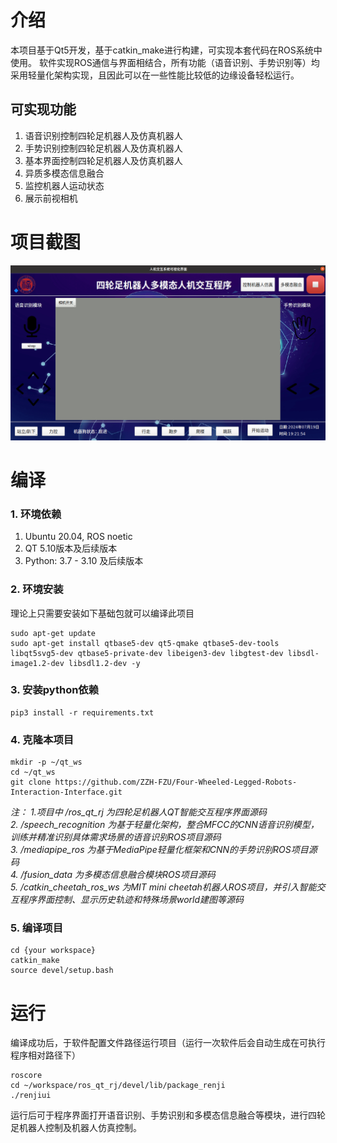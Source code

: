 # 介绍
本项目基于Qt5开发，基于catkin_make进行构建，可实现本套代码在ROS系统中使用。
软件实现ROS通信与界面相结合，所有功能（语音识别、手势识别等）均采用轻量化架构实现，且因此可以在一些性能比较低的边缘设备轻松运行。
## 可实现功能
1. 语音识别控制四轮足机器人及仿真机器人
2. 手势识别控制四轮足机器人及仿真机器人
3. 基本界面控制四轮足机器人及仿真机器人
4. 异质多模态信息融合
5. 监控机器人运动状态
6. 展示前视相机
# 项目截图
![多模态人机交互界面](https://github.com/ZZH-FZU/Four-Wheeled-Legged-Robots-Interaction-Interface/raw/master/gui.png)
# 编译
### 1. 环境依赖
1. Ubuntu 20.04, ROS noetic
2. QT 5.10版本及后续版本
3. Python: 3.7 - 3.10 及后续版本
### 2. 环境安装
理论上只需要安装如下基础包就可以编译此项目
```
sudo apt-get update
sudo apt-get install qtbase5-dev qt5-qmake qtbase5-dev-tools libqt5svg5-dev qtbase5-private-dev libeigen3-dev libgtest-dev libsdl-image1.2-dev libsdl1.2-dev -y
```
### 3. 安装python依赖
```
pip3 install -r requirements.txt
```
### 4. 克隆本项目
```
mkdir -p ~/qt_ws
cd ~/qt_ws
git clone https://github.com/ZZH-FZU/Four-Wheeled-Legged-Robots-Interaction-Interface.git
```
*注：*
*1.项目中 /ros_qt_rj 为四轮足机器人QT智能交互程序界面源码*  
*2. /speech_recognition 为基于轻量化架构，整合MFCC的CNN语音识别模型，训练并精准识别具体需求场景的语音识别ROS项目源码*  
*3. /mediapipe_ros 为基于MediaPipe轻量化框架和CNN的手势识别ROS项目源码*  
*4. /fusion_data 为多模态信息融合模块ROS项目源码*  
*5. /catkin_cheetah_ros_ws 为MIT mini cheetah机器人ROS项目，并引入智能交互程序界面控制、显示历史轨迹和特殊场景world建图等源码*
### 5. 编译项目
```
cd {your workspace}
catkin_make
source devel/setup.bash
```
# 运行
编译成功后，于软件配置文件路径运行项目（运行一次软件后会自动生成在可执行程序相对路径下）
```
roscore
cd ~/workspace/ros_qt_rj/devel/lib/package_renji
./renjiui
```
运行后可于程序界面打开语音识别、手势识别和多模态信息融合等模块，进行四轮足机器人控制及机器人仿真控制。
